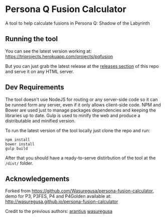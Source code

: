 # Persona Q Fusion Calculator
A tool to help calculate fusions in Persona Q: Shadow of the Labyrinth

## Running the tool
You can see the latest version working at:
https://triprojects.herokuapp.com/projects/pqfusion

But you can just grab the latest release at the
[releases section](https://github.com/trigork/persona-fusion-calculator)
of this repo and serve it on any HTML server.

## Dev Requirements
The tool doesn't use NodeJS for routing or any server-side code so it can be
runned form any server, even if it only allows client-side code. NPM and Bower
are used just to manage packages dependencies and keeping the libraries up to
date. Gulp is used to minify the web and produce a distributable and minified
version.

To run the latest version of the tool locally just clone the repo and run:
```
npm install
bower install
gulp build
```

After that you should have a ready-to-serve distirbution of the tool at the
`/dist/` folder.

## Acknowledgements

Forked from https://github.com/Wasuregusa/persona-fusion-calculator, demo for P3,
P3FES, P4 and P4Golden available at: http://wasuregusa.github.io/persona-fusion-calculator

Credit to the previous authors:
[arantius](https://github.com/arantius/persona-fusion-calculator)
[wasuregusa](https://github.com/Wasuregusa/persona-fusion-calculator)
